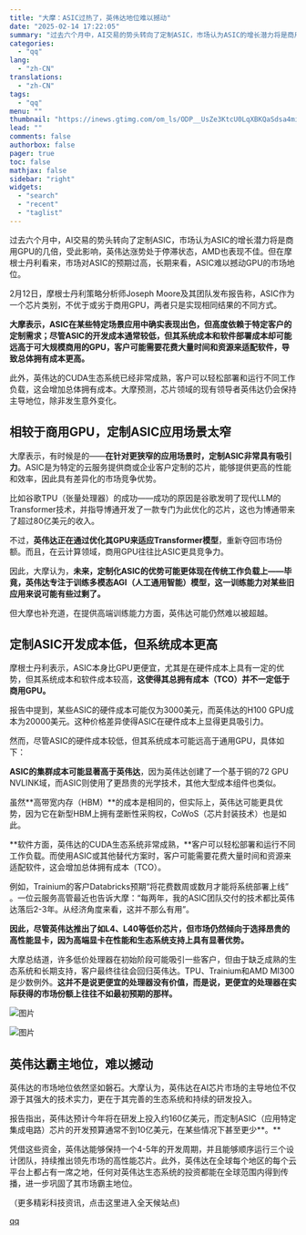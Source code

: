 ```yaml
---
title: "大摩：ASIC过热了，英伟达地位难以撼动"
date: "2025-02-14 17:22:05"
summary: "过去六个月中，AI交易的势头转向了定制ASIC，市场认为ASIC的增长潜力将是商用GPU的几倍，受此..."
categories:
  - "qq"
lang:
  - "zh-CN"
translations:
  - "zh-CN"
tags:
  - "qq"
menu: ""
thumbnail: "https://inews.gtimg.com/om_ls/ODP__UsZe3KtcU0LqXBKQaSdsa4mircyUPbIbEiRviV34AA_640360/0"
lead: ""
comments: false
authorbox: false
pager: true
toc: false
mathjax: false
sidebar: "right"
widgets:
  - "search"
  - "recent"
  - "taglist"
---
```


过去六个月中，AI交易的势头转向了定制ASIC，市场认为ASIC的增长潜力将是商用GPU的几倍，受此影响，英伟达涨势处于停滞状态，AMD也表现不佳。但在摩根士丹利看来，市场对ASIC的预期过高，长期来看，ASIC难以撼动GPU的市场地位。

2月12日，摩根士丹利策略分析师Joseph Moore及其团队发布报告称，ASIC作为一个芯片类别，不优于或劣于商用GPU，两者只是实现相同结果的不同方式。

**大摩表示，ASIC在某些特定场景应用中确实表现出色，但高度依赖于特定客户的定制需求；尽管ASIC的开发成本通常较低，但其系统成本和软件部署成本却可能远高于可大规模商用的GPU，客户可能需要花费大量时间和资源来适配软件，导致总体拥有成本更高。**

此外，英伟达的CUDA生态系统已经非常成熟，客户可以轻松部署和运行不同工作负载，这会增加总体拥有成本。大摩预测，芯片领域的现有领导者英伟达仍会保持主导地位，除非发生意外变化。

**相较于商用GPU，定制ASIC应用场景太窄**
-------------------------

大摩表示，有时候是的——**在针对更狭窄的应用场景时，定制ASIC非常具有吸引力**。ASIC是为特定的云服务提供商或企业客户定制的芯片，能够提供更高的性能和效率，因此具有差异化的市场竞争优势。

比如谷歌TPU（张量处理器）的成功——成功的原因是谷歌发明了现代LLM的Transformer技术，并指导博通开发了一款专门为此优化的芯片，这也为博通带来了超过80亿美元的收入。

不过，**英伟达正在通过优化其GPU来适应Transformer模型**，重新夺回市场份额。而且，在云计算领域，商用GPU往往比ASIC更具竞争力。

因此，大摩认为，**未来，定制化ASIC的优势可能更体现在传统工作负载上——毕竟，英伟达专注于训练多模态AGI（人工通用智能）模型，这一训练能力对某些旧应用来说可能有些过剩了。**

但大摩也补充道，在提供高端训练能力方面，英伟达可能仍然难以被超越。

定制ASIC开发成本低，但系统成本更高
-------------------

摩根士丹利表示，ASIC本身比GPU更便宜，尤其是在硬件成本上具有一定的优势，但其系统成本和软件成本较高，**这使得其总拥有成本（TCO）并不一定低于商用GPU。**

报告中提到，某些ASIC的硬件成本可能仅为3000美元，而英伟达的H100 GPU成本为20000美元。这种价格差异使得ASIC在硬件成本上显得更具吸引力。

然而，尽管ASIC的硬件成本较低，但其系统成本可能远高于通用GPU，具体如下：

**ASIC的集群成本可能显著高于英伟达**，因为英伟达创建了一个基于铜的72 GPU NVLINK域，而ASIC则使用了更昂贵的光学技术，其他大型成本组件也类似。

虽然**高带宽内存（HBM）**的成本是相同的，但实际上，英伟达可能更具优势，因为它在新型HBM上拥有垄断性采购权，CoWoS（芯片封装技术）也是如此。

**软件方面，英伟达的CUDA生态系统非常成熟，**客户可以轻松部署和运行不同工作负载。而使用ASIC或其他替代方案时，客户可能需要花费大量时间和资源来适配软件，这会增加总体拥有成本（TCO）。

例如，Trainium的客户Databricks预期“将花费数周或数月才能将系统部署上线” 。一位云服务高管最近也告诉大摩：“每两年，我的ASIC团队交付的技术都比英伟达落后2-3年。从经济角度来看，这并不那么有用”。

**因此，尽管英伟达推出了如L4、L40等低价芯片，但市场仍然倾向于选择昂贵的高性能显卡，因为高端显卡在性能和生态系统支持上具有显著优势。**

大摩总结道，许多低价处理器在初始阶段可能吸引一些客户，但由于缺乏成熟的生态系统和长期支持，客户最终往往会回归英伟达。TPU、Trainium和AMD MI300是少数例外。**这并不是说更便宜的处理器没有价值，而是说，更便宜的处理器在实际获得的市场份额上往往不如最初预期的那样。**

![图片](https://inews.gtimg.com/om_bt/ONXddZTkwbw9MWoXxWqEV_HufX6fJzl1d7QzYDfPPhFNUAA/641)

![图片](https://inews.gtimg.com/om_bt/OZHtpV38UZpW5s_6SAtFEkLwgwS_bwtF3HGCxVz5t98NIAA/641)

英伟达霸主地位，难以撼动
------------

英伟达的市场地位依然坚如磐石。大摩认为，英伟达在AI芯片市场的主导地位不仅源于其强大的技术实力，更在于其完善的生态系统和持续的研发投入。

报告指出，英伟达预计今年将在研发上投入约160亿美元，而定制ASIC（应用特定集成电路）芯片的开发预算通常不到10亿美元，在某些情况下甚至更少**。**

凭借这些资金，英伟达能够保持一个4-5年的开发周期，并且能够顺序运行三个设计团队，持续推出领先市场的高性能芯片。此外，英伟达在全球每个地区的每个云平台上都占有一席之地，任何对英伟达生态系统的投资都能在全球范围内得到传播，进一步巩固了其市场霸主地位。

（更多精彩科技资讯，点击这里进入全天候站点)

[qq](https://new.qq.com/rain/a/20250214A06U4H00)
